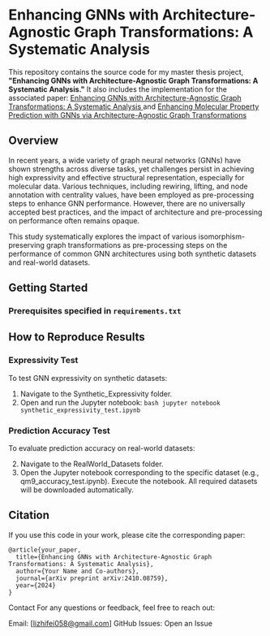# Enhancing GNNs with Architecture-Agnostic Graph Transformations: A Systematic Analysis

This repository contains the source code for my master thesis project, **"Enhancing GNNs with Architecture-Agnostic Graph Transformations: A Systematic Analysis."** It also includes the implementation for the associated paper: [Enhancing GNNs with Architecture-Agnostic Graph Transformations: A Systematic Analysis
](https://arxiv.org/abs/2410.08759) and [Enhancing Molecular Property Prediction with GNNs via Architecture-Agnostic Graph Transformations](https://openreview.net/forum?id=Xp4vZ3eAwd&referrer=%5Bthe%20profile%20of%20Zhifei%20Li%5D(%2Fprofile%3Fid%3D~Zhifei_Li4))

## Overview

In recent years, a wide variety of graph neural networks (GNNs) have shown strengths across diverse tasks, yet challenges persist in achieving high expressivity and effective structural representation, especially for molecular data. Various techniques, including rewiring, lifting, and node annotation with centrality values, have been employed as pre-processing steps to enhance GNN performance. However, there are no universally accepted best practices, and the impact of architecture and pre-processing on performance often remains opaque.

This study systematically explores the impact of various isomorphism-preserving graph transformations as pre-processing steps on the performance of common GNN architectures using both synthetic datasets and real-world datasets. 
    

## Getting Started

### Prerequisites specified in `requirements.txt`


## How to Reproduce Results
### Expressivity Test
To test GNN expressivity on synthetic datasets:

1. Navigate to the Synthetic_Expressivity folder.
2. Open and run the Jupyter notebook:
``` bash jupyter notebook synthetic_expressivity_test.ipynb ```

### Prediction Accuracy Test
To evaluate prediction accuracy on real-world datasets:

2. Navigate to the RealWorld_Datasets folder.
3. Open the Jupyter notebook corresponding to the specific dataset (e.g., qm9_accuracy_test.ipynb).
Execute the notebook. All required datasets will be downloaded automatically.

## Citation
If you use this code in your work, please cite the corresponding paper:

```
@article{your_paper,
  title={Enhancing GNNs with Architecture-Agnostic Graph Transformations: A Systematic Analysis},
  author={Your Name and Co-authors},
  journal={arXiv preprint arXiv:2410.08759},
  year={2024}
}
```

Contact
For any questions or feedback, feel free to reach out:

Email: [lizhifei058@gmail.com]
GitHub Issues: Open an Issue
